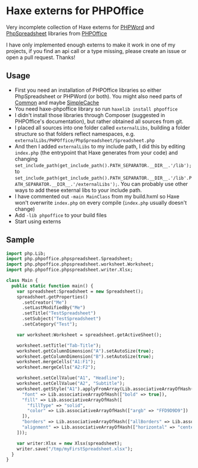 # Haxe externs for PHPOffice

Very incomplete collection of Haxe externs for [PHPWord](https://github.com/PHPOffice/PHPWord) and [PhpSpreadsheet](https://github.com/PHPOffice/PhpSpreadsheet) libraries from [PHPOffice](https://github.com/PHPOffice)

I have only implemented enough externs to make it work in one of my projects, if you find an api call or a type missing, please create an issue or open a pull request. Thanks!

## Usage

- First you need an installation of PHPOffice libraries so either PhpSpreadsheet or PHPWord (or both). You might also need parts of [Common](https://github.com/PHPOffice/Common) and maybe [SimpleCache](https://github.com/php-fig/simple-cache)
- You need haxe-phpoffice library so run `haxelib install phpoffice`
- I didn't install those libraries through Composer (suggested in PHPOffice's documentation), but rather obtained all sources from git.
- I placed all sources into one folder called `externalLibs`, building a folder structure so that folders reflect namespaces, e.g. `externalLibs/PHPOffice/PhpSpreadsheet/Spreadsheet.php`
- And then I added `externalLibs` to my include path, I did this by editing `index.php` (the entrypoint that Haxe generates from your code) and changing
`set_include_path(get_include_path().PATH_SEPARATOR.__DIR__.'/lib');` to `set_include_path(get_include_path().PATH_SEPARATOR.__DIR__.'/lib'.PATH_SEPARATOR.__DIR__.'/externalLibs');`. You can probably use other ways to add these external libs to your include path.
- I have commented out `-main MainClass` from my build.hxml so Haxe won't overwrite `index.php` on every compile (`index.php` usually doesn't change)
- Add `-lib phpoffice` to your build files
- Start using externs

## Sample

```haxe
import php.Lib;
import php.phpoffice.phpspreadsheet.Spreadsheet;
import php.phpoffice.phpspreadsheet.worksheet.Worksheet;
import php.phpoffice.phpspreadsheet.writer.Xlsx;

class Main {
  public static function main() {
    var spreadsheet:Spreadsheet = new Spreadsheet();
    spreadsheet.getProperties()
      .setCreator("Me")
      .setLastModifiedBy("Me")
      .setTitle("TestSpreadsheet")
      .setSubject("TestSpreadsheet")
      .setCategory("Test");

    var worksheet:Worksheet = spreadsheet.getActiveSheet();

    worksheet.setTitle("Tab-Title");
    worksheet.getColumnDimension("A").setAutoSize(true);
    worksheet.getColumnDimension("B").setAutoSize(true);
    worksheet.mergeCells("A1:F1");
    worksheet.mergeCells("A2:F2");

    worksheet.setCellValue("A1", "Headline");
    worksheet.setCellValue("A2", "Subtitle");
    worksheet.getStyle("A1").applyFromArray(Lib.associativeArrayOfHash([
      "font" => Lib.associativeArrayOfHash(["bold" => true]),
      "fill" => Lib.associativeArrayOfHash([
        "fillType" => "solid",
        "color" => Lib.associativeArrayOfHash(["argb" => "FFD9D9D9"])
      ]),
      "borders" => Lib.associativeArrayOfHash(["allBorders" => Lib.associativeArrayOfHash(["borderStyle" => "thin"])]),
      "alignment" => Lib.associativeArrayOfHash(["horizontal" => "center", "vertical" => "bottom", "wrapText" => false]),
    ]));

    var writer:Xlsx = new Xlsx(spreadsheet);
    writer.save("/tmp/myFirstSpreadsheet.xlsx");
  }
}
```

